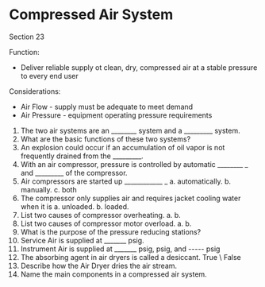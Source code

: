# Compressed Air System
Section 23

Function:
-	Deliver reliable supply ot clean, dry, compressed air at a stable pressure to every end user

Considerations:
-	Air Flow - supply must be adequate to meet demand
-	Air Pressure - equipment operating pressure requirements

1. The two air systems are an ________ system and a _________ system.
2. What are the basic functions of these two systems? 
3. An explosion could occur if an accumulation of oil vapor is not frequently drained from the _________.
4. With an air compressor, pressure is controlled by automatic ________ _ and _________ of the compressor. 
5. Air compressors are started up ____________ _ a. automatically. b. manually. c. both
6. The compressor only supplies air and requires jacket cooling water when it is a. unloaded. b. loaded.
7. List two causes of compressor overheating. a. b.
8. List two causes of compressor motor overload. a. b. 
9. What is the purpose of the pressure reducing stations?
10. Service Air is supplied at _______ psig.
11. Instrument Air is supplied at _______ psig, psig, and ----- psig
12. The absorbing agent in air dryers is called a desiccant. True \ False
13. Describe how the Air Dryer dries the air stream. 
14. Name the main components in a compressed air system.

